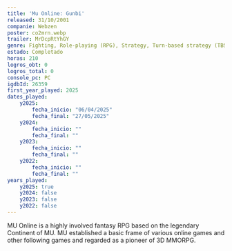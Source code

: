 ```yaml
---
title: 'Mu Online: Gunbi'
released: 31/10/2001
companie: Webzen
poster: co2mrn.webp
trailer: MrDcpRtYhGY
genre: Fighting, Role-playing (RPG), Strategy, Turn-based strategy (TBS)
estado: Completado
horas: 210
logros_obt: 0
logros_total: 0
console_pc: PC
igdbId: 26359
first_year_played: 2025
dates_played:
    y2025:
        fecha_inicio: "06/04/2025"
        fecha_final: "27/05/2025"
    y2024:
        fecha_inicio: ""
        fecha_final: ""
    y2023:
        fecha_inicio: ""
        fecha_final: ""
    y2022:
        fecha_inicio: ""
        fecha_final: ""
years_played:
    y2025: true
    y2024: false
    y2023: false
    y2022: false
---
```


MU Online is a highly involved fantasy RPG based on the legendary Continent of MU.
MU established a basic frame of various online games and other following games and regarded as a pioneer of 3D MMORPG.